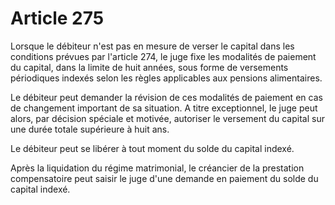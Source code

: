 # Article 275

Lorsque le débiteur n'est pas en mesure de verser le capital dans les conditions prévues par l'article 274, le juge fixe les modalités de paiement du capital, dans la limite de huit années, sous forme de versements périodiques indexés selon les règles applicables aux pensions alimentaires.

Le débiteur peut demander la révision de ces modalités de paiement en cas de changement important de sa situation. A titre exceptionnel, le juge peut alors, par décision spéciale et motivée, autoriser le versement du capital sur une durée totale supérieure à huit ans.

Le débiteur peut se libérer à tout moment du solde du capital indexé.

Après la liquidation du régime matrimonial, le créancier de la prestation compensatoire peut saisir le juge d'une demande en paiement du solde du capital indexé.

